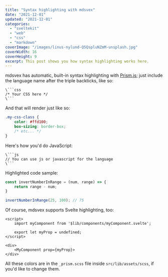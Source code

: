 ```yaml
---
title: "Syntax highlighting with mdsvex"
date: "2021-12-01"
updated: "2021-12-01"
categories: 
  - "sveltekit"
  - "web"
  - "css"
  - "markdown"
coverImage: "/images/linus-nylund-Q5QspluNZmM-unsplash.jpg"
coverWidth: 16
coverHeight: 9
excerpt: This post shows you how syntax highlighting works here.
---
```



mdsvex has automatic, built-in syntax highlighting with [Prism.js](https://prismjs.com/); just include the language name after the triple backticks, like so:

```
\```css
/* Your CSS here */
\```
```

And that will render just like so:

```css
.my-css-class { 
	color: #ffd100;
	box-sizing: border-box;
	/* etc... */
}
```

Here's how you'd do JavaScript:

```
\```js
// You can use js or javascript for the language
\```
```

Highlighted code sample:
```js
const invertNumberInRange = (num, range) => {
	return range - num;
}

invertNumberInRange(25, 100); // 75
```

Of course, mdsvex supports Svelte highlighting, too:

```svelte
<script>
	import myComponent from '$lib/components/myComponent.svelte';

	export let myProp = undefined;
</script>

<div>
	<MyComponent prop={myProp}>
</div>
```

<slot name="boinger-here"></slot>

All these colors are in the `_prism.scss` file inside `src/lib/assets/scss`, if you'd like to change them.